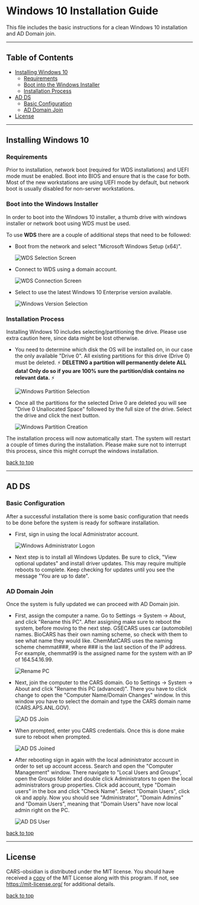 # Windows 10 Installation Guide

This file includes the basic instructions for a clean Windows 10 installation and AD Domain join.

------------
## Table of Contents

- [Installing Windows 10](#Installing%20Windows%2010)
    - [Requirements](#requirements)
    - [Boot into the Windows Installer](#boot%20into%20the%20windows%20installer)
    - [Installation Process](#installation%20process)
- [AD DS](#ad%20ds)
    - [Basic Configuration](#basic%20configuration)
    - [AD Domain Join](#ad%20domain%20join)
- [License](#license)

------------
## Installing Windows 10

### Requirements

Prior to installation, network boot (required for WDS installations) and UEFI mode must be enabled. Boot into BIOS and ensure that is the case for both. Most of the new workstations are using UEFI mode by default, but network boot is usually disabled for non-server workstations.

### Boot into the Windows Installer

In order to boot into the Windows 10 installer, a thumb drive with windows installer or network boot using WDS must be used.

To use **WDS** there are a couple of additional steps that need to be followed:

- Boot from the network and select "Microsoft Windows Setup (x64)".
  
  ![WDS Selection Screen](assets/WDS_selection.png)

- Connect to WDS using a domain account.
  
  ![WDS Connection Screen](assets/WDS_connection.png)

- Select to use the latest Windows 10 Enterprise version available.
  
  ![Windows Version Selection](assets/WDS_version_select.png)

### Installation Process

Installing Windows 10 includes selecting/partitioning the drive. Please use extra caution here, since data might be lost otherwise.

- You need to determine which disk the OS will be installed on, in our case the only available "Drive 0". All existing  partitions for this drive (Drive 0) must be deleted.  ⚡ **DELETING a partition will permanently delete ALL data! Only do so if you are 100% sure the partition/disk contains no relevant data.** ⚡

    ![Windows Partition Selection](assets/Install_partitions.png)

- Once all the partitions for the selected Drive 0 are deleted you will see "Drive 0 Unallocated Space" followed by the full size of the drive. Select the drive and click the next button.

  ![Windows Partition Creation](assets/Install_new_partition.png)

The installation process will now automatically start. The system will restart a couple of times during the installation. Please make sure not to interrupt this process, since this might corrupt the windows installation.

[back to top](#table%20of%20contents)

------------
## AD DS

### Basic Configuration

After a successful installation there is some basic configuration that needs to be done before the system is ready for software installation.

- First, sign in using the local Administrator account.

    ![Windows Administrator Logon](assets/config_administrator.png)

- Next step is to install all Windows Updates. Be sure to click, "View optional updates" and install driver updates. This may require multiple reboots to complete. Keep checking for updates until you see the message "You are up to date".

### AD Domain Join

Once the system is fully updated we can proceed with AD Domain join.

- First, assign the computer a name. Go to Settings -> System -> About, and click "Rename this PC". After assigning make sure to reboot the system, before moving to the next step. GSECARS uses car (automobile) names. BioCARS has their own naming scheme, so check with them to see what name they would like. ChemMatCARS uses the naming scheme chemmat###, where ### is the last section of the IP address. For example, chemmat99 is the assigned name for the system with an IP of 164.54.16.99.
  
  ![Rename PC](assets/ad_rename_pc.png)

- Next, join the computer to the CARS domain. Go to Settings -> System -> About and click "Rename this PC (advanced)". There you have to click change to open the "Computer Name/Domain Changes" window. In this window you have to select the domain and type the CARS domain name (CARS.APS.ANL.GOV).
  
  ![AD DS Join](assets/ad_join.png)

- When prompted, enter you CARS credentials. Once this is done make sure to reboot when prompted.
  
  ![AD DS Joined](assets/ad_joined.png)

- After rebooting sign in again with the local administrator account in order to set up account access. Search and open the "Computer Management" window. There navigate to "Local Users and Groups", open the Groups folder and double click Administrators to open the local administrators group properties. Click add account, type "Domain users" in the box and click "Check Name". Select "Domain Users", click ok and apply. Now you should see "Administrator", "Domain Admins" and "Domain Users", meaning that "Domain Users" have now local admin right on the PC.

    ![AD DS User](assets/ad_domain_users.png)

[back to top](#table%20of%20contents)

------------
## License

CARS-obsidian is distributed under the MIT license. You should have received a [copy](LICENSE) of the MIT License along with this program. If not, see https://mit-license.org/ for additional details.

[back to top](#table%20of%20contents)